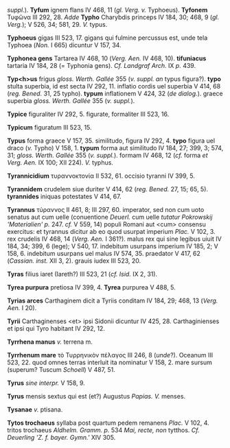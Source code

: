 *suppl.*). **Tyfum** ignem flans IV 468, 11 (*gl. Verg. v.* Typhoeus).
**Tyfonem** Τυφῶνα III 292, 28. *Adde* **Typho** Charybdis princeps IV
184, 30; 468, 9 (*gl. Verg.*); V 526, 34; 581, 29. *V.* typus.

**Typhoeus** gigas III 523, 17. gigans qui fulmine percussus est, unde
tela Typhoea (*Non.* I 665) dicuntur V 157, 34.

**Typhonea gens** Tartarea IV 468, 10 (*Verg. Aen.* IV 468, 10).
**tifuniacus** tartaria IV 184, 28 (= Typhonia gens). *Cf. Landgraf
Arch.* IX *p.* 439.

**Typ\<h\>us** frigus *gloss. Werth. Gallée* 355 (*v. suppl. an* typus
figura?). **typo** stulta superbia, id est secta IV 292, 11. inflatio
cordis uel superbia V 414, 68 (*reg. Bened.* 31, 25 typho). **typum**
inflationem V 424, 32 (*de dialog.*). graece superbia *gloss. Werth.
Gallée* 355 (*v. suppl.*).

**Typice** figuraliter IV 292, 5. figurate, formaliter III 523, 16.

**Typicum** figuratum III 523, 15.

**Typus** forma graece V 157, 35. similitudo, figura IV 292, 4. **typo**
figura uel draco (*v.* Typho) V 158, 1. **typum** forma aut similitudo
IV 184, 27; 399, 3; 574, 31; *gloss. Werth. Gallée* 355 (*v. suppl.*).
formam IV 468, 12 (*cf.* forma *et Verg. Aen.* IX 100; XII 224). *V.*
typhus.

**Tyrannicidium** τυραννοκτονία II 532, 61. occisio tyranni IV 399, 5.

**Tyrannidem** crudelem siue duriter V 414, 62 (*reg. Bened.* 27, 15;
65, 5). **tyrannides** iniquas potestates V 414, 67.

**Tyrannus** τύραννος II 461, 8; III 297, 60. imperator, sed non cum
uoto senatus aut cum uelle (conuentione *Deuerl.* cum uelle *tutatur
Pokrowskij 'Materialien' p.* 247. *cf.* V 559, 14) populi Romani aut
\<cum\> consensu exercitus: et tyrannus dicitur ab eo quod usurpat
imperium *Plac.* V 102, 3. rex crudelis IV 468, 14 (*Verg. Aen.* I
361?). malus rex qui sine legibus uiuit IV 184, 34; 399, 6 (lege); V
540, 17. indebitum usurpans imperium IV 185, 2; V 158, 6. indebitum
usurpans uel malus IV 574, 35. praedator V 417, 62 (*Cassian. inst.* XII
3, 2). grauis iudex III 523, 20.

**Tyras** filius iaret (Iareth?) III 523, 21 (*cf. Isid.* IX 2, 31).

**Tyrea purpura** pretiosa IV 399, 4. **Tyrea** purpurea V 488, 5.

**Tyrias arces** Carthaginem dicit a Tyriis conditam IV 184, 29; 468, 13
(*Verg. Aen.* I 20).

**Tyrii** Carthaginenses \<et\> ipsi Sidonii dicuntur IV 425, 28.
Carthaginienses et ipsi qui Tyro habitant IV 292, 12.

**Tyrrhena manus** *v.* terrena m.

**Tyrrhenum mare** τὸ Τυρρηνικὸν πέλαγος III 246, 8 (*unde*?). Oceanum
III 523, 22. quod omnes terras interluit ita nominatur V 158, 2. mare
sursum (superum? Tuscum *Schoell*) V 487, 51.

**Tyrus** *sine interpr.* V 158, 9.

**Tyrus** mensis sextus qui est (et?) Augustus *Papias. V.* menses.

**Tysanae** *v.* ptisana.

**Tytos trochaeus** syllaba post quartum pedem remanens *Plac.* V 102,
4. tritos trochaeus *Aldhelm. Gramm. p.* 534 *Mai, recte, non* tytthos.
*Cf. Deuerling 'Z. f. bayer. Gymn.'* XIV 305.
